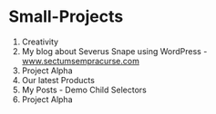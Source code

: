 # Small-Projects

1. Creativity
2. My blog about Severus Snape using WordPress - www.sectumsempracurse.com
3. Project Alpha
4. Our latest Products
5. My Posts - Demo Child Selectors
6. Project Alpha
